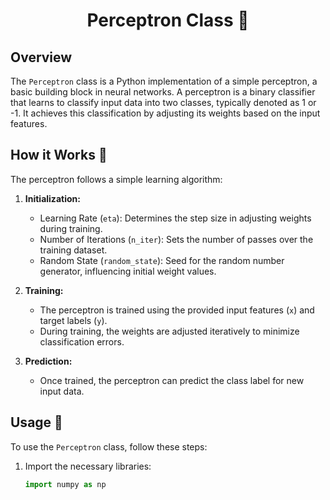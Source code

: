 <h1 align="center">Perceptron Class 🧠</h1>

## Overview

The `Perceptron` class is a Python implementation of a simple perceptron, a basic building block in neural networks. A perceptron is a binary classifier that learns to classify input data into two classes, typically denoted as 1 or -1. It achieves this classification by adjusting its weights based on the input features.

## How it Works 🤖

The perceptron follows a simple learning algorithm:

1. **Initialization:**
   - Learning Rate (`eta`): Determines the step size in adjusting weights during training.
   - Number of Iterations (`n_iter`): Sets the number of passes over the training dataset.
   - Random State (`random_state`): Seed for the random number generator, influencing initial weight values.

2. **Training:**
   - The perceptron is trained using the provided input features (`x`) and target labels (`y`).
   - During training, the weights are adjusted iteratively to minimize classification errors.

3. **Prediction:**
   - Once trained, the perceptron can predict the class label for new input data.

## Usage 🚀

To use the `Perceptron` class, follow these steps:

1. Import the necessary libraries:

   ```python
   import numpy as np
